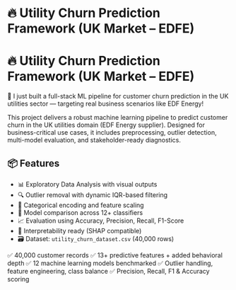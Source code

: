 # 🔥 Utility Churn Prediction Framework (UK Market – EDFE)
# 🔥 Utility Churn Prediction Framework (UK Market – EDFE)

🚀 I just built a full-stack ML pipeline for customer churn prediction in the UK utilities sector — targeting real business scenarios like EDF Energy!

This project delivers a robust machine learning pipeline to predict customer churn in the UK utilities domain (EDF Energy supplier). 
Designed for business-critical use cases, it includes preprocessing, outlier detection, multi-model evaluation, and stakeholder-ready diagnostics.

## 📦 Features
- 📊 Exploratory Data Analysis with visual outputs
- 🔍 Outlier removal with dynamic IQR-based filtering
- 🧮 Categorical encoding and feature scaling
- 🤖 Model comparison across 12+ classifiers
- 📈 Evaluation using Accuracy, Precision, Recall, F1-Score
- 💬 Interpretability ready (SHAP compatible)
- 🗃️ Dataset: `utility_churn_dataset.csv` (40,000 rows)


✅ 40,000 customer records
✅ 13+ predictive features + added behavioral depth
✅ 12 machine learning models benchmarked
✅ Outlier handling, feature engineering, class balance
✅ Precision, Recall, F1 & Accuracy scoring


